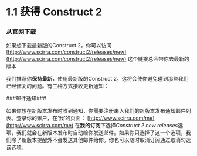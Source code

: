 # 1.1 获得 Construct 2

### 从官网下载

如果想下载最新版的Construct 2，你可以访问[http://www.scirra.com/construct2/releases/new](http://www.scirra.com/construct2/releases/new)
这个链接总会带你去最新的版本

我们推荐你**保持最新**，使用最新版的Construct 2。这将会使你避免碰到那些我们已经修复的问题。有三种方式接收更新通知：

###邮件通知###

如果你想在新版本发布时收到通知，你需要注册来入我们的新版本发布通知邮件列表。登录你的账户，在‘我’的页面：
[http://www.scirra.com/me](http://www.scirra.com/me)
在**我的订阅**下选择*Construct 2 new releases*选项，我们就会在新版本发布时自动给你发送邮件。如果你只选择了这一个选项，我们除了新版本提醒外不会发送其他邮件给你。你也可以随时取消订阅通过取消勾选该选项。









